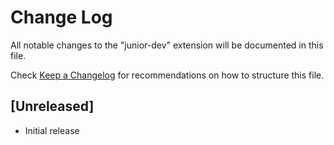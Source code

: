 # Change Log

All notable changes to the "junior-dev" extension will be documented in this file.

Check [Keep a Changelog](http://keepachangelog.com/) for recommendations on how to structure this file.

## [Unreleased]

- Initial release